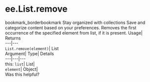  
#  ee.List.remove 
bookmark_borderbookmark Stay organized with collections  Save and categorize content based on your preferences.
Removes the first occurrence of the specified element from list, if it is present. 
Usage| Returns  
---|---  
`List.remove(element)`| List  
Argument| Type| Details  
---|---|---  
this: `list`| List|   
`element`| Object|   
Was this helpful?
